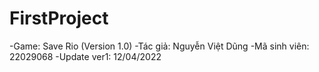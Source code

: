 # FirstProject
-Game: Save Rio (Version 1.0)
-Tác giả: Nguyễn Việt Dũng
-Mã sinh viên: 22029068
-Update ver1: 12/04/2022
